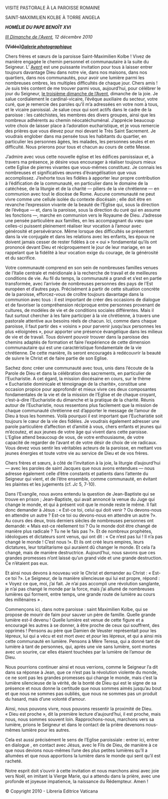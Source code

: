 VISITE PASTORALE À LA PAROISSE ROMAINE

SAINT-MAXIMILIEN KOLBE À TORRE ANGELA

***HOMÉLIE DU PAPE BENOÎT XVI***

*[III Dimanche de l'Avent](http://www.vatican.va/liturgical_year/advent/2010/index_fr.html#III%20DOMENICA%20DI%20AVVENTO), 12 décembre 2010*

**(Vidéo)*****[Galerie photographique](http://www.vatican.va/news_services/liturgy/photogallery/2010/20101212/index.html)***

Chers frères et sœurs de la paroisse Saint-Maximilien Kolbe ! Vivez de manière engagée le chemin personnel et communautaire à la suite du Seigneur. L’ [Avent](http://www.vatican.va/liturgical_year/advent/2010/index_fr.html) est une puissante invitation pour tous à laisser entrer toujours davantage Dieu dans notre vie, dans nos maisons, dans nos quartiers, dans nos communautés, pour avoir une lumière parmi les nombreuses ombres, les multiples difficultés de chaque jour. Chers amis ! Je suis très content de me trouver parmi vous, aujourd’hui, pour célébrer le jour du Seigneur, [le troisième dimanche de l’Avent](http://www.vatican.va/liturgical_year/advent/2010/index_fr.html#III%20DOMENICA%20DI%20AVVENTO), dimanche de la joie. Je salue cordialement le cardinal-vicaire, l’évêque auxiliaire du secteur, votre curé, que je remercie des paroles qu’il m’a adressées en votre nom à tous, et le vicaire paroissial. Je salue ceux qui sont actifs dans le cadre de la paroisse : les catéchistes, les membres des divers groupes, ainsi que les nombreux adhérents au chemin néocatéchuménal. J’apprécie beaucoup votre choix de laisser place à l’adoration eucharistique, et je vous remercie des prières que vous élevez pour moi devant le Très Saint Sacrement. Je voudrais englober dans ma pensée tous les habitants du quartier, en particulier les personnes âgées, les malades, les personnes seules et en difficulté. Nous prierons pour tous et chacun au cours de cette Messe.

J’admire avec vous cette nouvelle église et les édifices paroissiaux et, à travers ma présence, je désire vous encourager à réaliser toujours mieux cette Eglise de pierres vivantes que vous-mêmes constituez. Je connais les nombreuses et significatives œuvres d’évangélisation que vous accomplissez. J’exhorte tous les fidèles à apporter leur propre contribution à l’édification de la communauté, en particulier dans le domaine de la catéchèse, de la liturgie et de la charité — piliers de la vie chrétienne — en communion avec tout le diocèse de Rome. Aucune communauté ne peut vivre comme une cellule isolée du contexte diocésain ; elle doit être en revanche l’expression vivante de la beauté de l’Eglise qui, sous la direction de l’évêque — et, dans la paroisse, sous la direction du curé qui en assume les fonctions —, marche en communion vers le Royaume de Dieu. J’adresse une pensée particulière aux familles, en les accompagnant du vœu que celles-ci puissent pleinement réaliser leur vocation à l’amour avec générosité et persévérance. Même lorsque des difficultés se présentent dans la vie conjugale et dans les relations avec les enfants, les époux ne doivent jamais cesser de rester fidèles à ce « oui » fondamental qu’ils ont prononcé devant Dieu et réciproquement le jour de leur mariage, en se rappelant que la fidélité à leur vocation exige du courage, de la générosité et du sacrifice.

Votre communauté comprend en son sein de nombreuses familles venues de l’Italie centrale et méridionale à la recherche de travail et de meilleures conditions de vie. Au fil du temps, la communauté a grandi et s’est en partie transformée, avec l’arrivée de nombreuses personnes des pays de l’Est européen et d’autres pays. Précisément à partir de cette situation concrète de la paroisse, efforcez-vous de croître toujours davantage dans la communion avec tous : il est important de créer des occasions de dialogue et de favoriser la compréhension réciproque entre personnes provenant de cultures, de modèles de vie et de conditions sociales différentes. Mais il faut surtout chercher à les faire participer à la vie chrétienne, à travers une pastorale attentive aux besoins réels de chacun. Ici, comme dans chaque paroisse, il faut partir des « voisins » pour parvenir jusqu’aux personnes les plus «éloignées », pour apporter une présence évangélique dans les milieux de vie et de travail. Tous doivent pouvoir trouver dans la paroisse des chemins adaptés de formation et faire l’expérience de cette dimension communautaire qui est une caractéristique fondamentale de la vie chrétienne. De cette manière, ils seront encouragés à redécouvrir la beauté de suivre le Christ et de faire partie de son Eglise.

Sachez donc créer une communauté avec tous, unis dans l’écoute de la Parole de Dieu et dans la célébration des sacrements, en particulier de l’Eucharistie. A cet égard, la mission diocésaine en cours, sur le thème « Eucharistie dominicale et témoignage de la charité», constitue une occasion propice pour approfondir et mieux vivre ces deux composantes fondamentales de la vie et de la mission de l’Eglise et de chaque croyant, c’est-à-dire l’Eucharistie du dimanche et la pratique de la charité. Réunis autour de l’Eucharistie, nous ressentons plus facilement que la mission de chaque communauté chrétienne est d’apporter le message de l’amour de Dieu à tous les hommes. Voilà pourquoi il est important que l’Eucharistie soit toujours le cœur de la vie des fidèles. Je voudrais également adresser une parole particulière d’affection et d’amitié à vous, chers enfants et jeunes qui m’écoutez, et aux jeunes de votre âge qui vivent dans cette paroisse. L’Eglise attend beaucoup de vous, de votre enthousiasme, de votre capacité de regarder de l’avant et de votre désir de choix de vie radicaux. Vous devez vous sentir les véritables acteurs de la paroisse, en mettant vos jeunes énergies et toute votre vie au service de Dieu et de vos frères.

Chers frères et sœurs, à côté de l’invitation à la joie, la liturgie d’aujourd’hui — avec les paroles de saint Jacques que nous avons entendues — nous adresse également celle d’être constants et patients dans l’attente du Seigneur qui vient, et de l’être ensemble, comme communauté, en évitant les plaintes et les jugements (cf. *Jc* 5, 7-10).

Dans l’Evangile, nous avons entendu la question de Jean-Baptiste qui se trouve en prison ; Jean-Baptiste, qui avait annoncé la venue du Juge qui change le monde, et qui à présent voit que le monde reste le même. Il fait donc demander à Jésus : « Est-ce toi, celui qui doit venir ? Ou devons-nous en attendre un autre ? Est-ce toi ou devons-nous en attendre un autre ?». Au cours des deux, trois derniers siècles de nombreuses personnes ont demandé: « Mais est-ce réellement toi ? Ou le monde doit être changé de manière plus radicale ? Tu ne le fais pas ?». Et de nombreux prophètes, idéologues et dictateurs sont venus, qui ont dit : « Ce n’est pas lui ! Il n’a pas changé le monde ! C’est nous !». Et ils ont créé leurs empires, leurs dictatures, leur totalitarisme qui auraient dû changer le monde. Et cela l’a changé, mais de manière destructrice. Aujourd’hui, nous savons que ces grandes promesses n’ont laissé qu’un grand vide et une grande destruction. Ce n’étaient pas eux.

Et ainsi nous devons à nouveau voir le Christ et demander au Christ : « Est-ce toi ?». Le Seigneur, de la manière silencieuse qui lui est propre, répond : « Voyez ce que, moi, j’ai fait. Je n’ai pas accompli une révolution sanglante, je n’ai pas changé le monde par la force, mais j’ai allumé de nombreuses lumières qui forment, entre temps, une grande route de lumière au cours des millénaires » .

Commençons ici, dans notre paroisse : saint Maximilien Kolbe, qui se propose de mourir de faim pour sauver un père de famille. Quelle grande lumière est-il devenu ! Quelle lumière est venue de cette figure et a encouragé les autres à se donner, à être proche de ceux qui souffrent, des opprimés ! Pensons au père que Damien de Veuster représentait pour les lépreux, lui qui a vécu et est mort *avec* et *pour* les lépreux, et qui a ainsi mis cette communauté en lumière. Pensons à Mère Teresa, qui a donné tant de lumière à tant de personnes, qui, après une vie sans lumière, sont mortes avec un sourire, car elles étaient touchées par la lumière de l’amour de Dieu.

Nous pourrions continuer ainsi et nous verrions, comme le Seigneur l’a dit dans sa réponse à Jean, que ce n’est pas la révolution violente du monde, ce ne sont pas les grandes promesses qui change le monde, mais c’est la lumière silencieuse de la vérité, de la bonté de Dieu qui est le signe de sa présence et nous donne la certitude que nous sommes aimés jusqu’au bout et que nous ne sommes pas oubliés, que nous ne sommes pas un produit du hasard, mais d’une volonté d’amour.

Ainsi, nous pouvons vivre, nous pouvons ressentir la proximité de Dieu. « Dieu est proche », dit la première lecture d’aujourd’hui, il est proche, mais nous, nous sommes souvent loin. Rapprochons-nous, marchons vers sa lumière, prions le Seigneur et dans le contact de la prière devenons nous-mêmes lumière pour les autres.

Cela est aussi précisément le sens de l’Eglise paroissiale : entrer ici, entrer en dialogue , en contact avec Jésus, avec le Fils de Dieu, de manière à ce que nous devions nous-mêmes l’une des plus petites lumières qu’Il a allumées et que nous apportions la lumière dans le monde qui sent qu’il est racheté.

Notre esprit doit s’ouvrir à cette invitation et nous marchons ainsi avec joie vers Noël, en imitant la Vierge Marie, qui a attendu dans la prière, avec une profonde et joyeuse impatience, la naissance du Rédempteur. Amen !

© Copyright 2010 - Libreria Editrice Vaticana